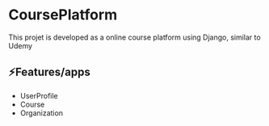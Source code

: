 # CoursePlatform
This projet is developed as a online course platform using Django, similar to Udemy
## ⚡Features/apps 
- UserProfile 
- Course
- Organization

